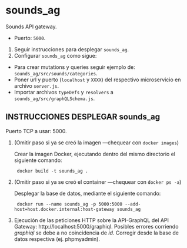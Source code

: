 # sounds_ag
Sounds API gateway.
* Puerto: `5000`.
1. Seguir instrucciones para desplegar `sounds_ag`.
2. Configurar `sounds_ag` como sigue:
* Para crear mutations y queries seguir ejemplo de: `sounds_ag/src/sounds/categories`.
* Poner url y puerto (`localhost` y `XXXX`) del respectivo microservicio en archivo `server.js`.
* Importar archivos `typeDefs` y `resolvers` a `sounds_ag/src/graphQLSchema.js`.

## INSTRUCCIONES DESPLEGAR sounds_ag

Puerto TCP a usar: 5000.
1. (Omitir paso si ya se creó la imagen —chequear con `docker images`) 

   Crear la imagen Docker, ejecutando dentro del mismo directorio el siguiente comando: 

        docker build -t sounds_ag .

2. (Omitir paso si ya se creó el container —chequear con `docker ps -a`) 
   
   Desplegar la base de datos, mediante el siguiente comando:

        docker run --name sounds_ag -p 5000:5000 --add-host=host.docker.internal:host-gateway sounds_ag

3. Ejecución de las peticiones HTTP sobre la API-GraphQL del API Gateway: http://localhost:5000/graphiql. Posibles errores corriendo _graphiql_ se debe a no coincidencia de _id_. Corregir desde la base de datos respectiva (ej. phpmyadmin).

